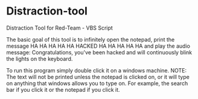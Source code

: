 # Distraction-tool
Distraction Tool for Red-Team - VBS Script

The basic goal of this tool is to infinitely open the notepad, print the message HA HA HA HA HA HACKED HA HA HA HA HA and play the audio message: Congratulations, you've been hacked and will continuously blink the lights on the keyboard. 

To run this program simply double click it on a windows machine. 
NOTE: The text will not be printed unless the notepad is clicked on, or it will type on anything that windows allows you to type on. For example, the search bar if you click it or the notepad if you click it.
